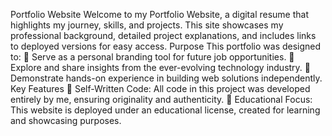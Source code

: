Portfolio Website
Welcome to my Portfolio Website, a digital resume that highlights my journey, skills, and projects. This site showcases my professional background, detailed project explanations, and includes links to deployed versions for easy access.
Purpose
This portfolio was designed to:
	Serve as a personal branding tool for future job opportunities.
	Explore and share insights from the ever-evolving technology industry.
	Demonstrate hands-on experience in building web solutions independently.
Key Features
	Self-Written Code: All code in this project was developed entirely by me, ensuring originality and authenticity.
	Educational Focus: This website is deployed under an educational license, created for learning and showcasing purposes.
